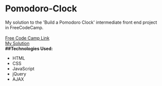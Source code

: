 # Pomodoro-Clock
My solution to the 'Build a Pomodoro Clock' intermediate front end project in FreeCodeCamp.
</br>
</br>
<a href="https://www.freecodecamp.com/challenges/build-a-pomodoro-clock">Free Code Camp Link</a>
</br>
<a href="
https://codepen.io/AswiniSurabhi/full/zwVMRj/">My Solution</a>
</br>
<b>##Technologies Used:</b>

<ul>
<li>HTML</li>
<li>CSS</li>
<li>JavaScript</li>
<li>jQuery</li>
<li>AJAX</li>
